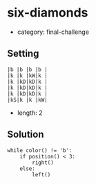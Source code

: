 # six-diamonds
- category: final-challenge

## Setting

```
|b |b |b |b |
|k |k |kW|k |
|k |kD|kD|k |
|k |kD|kD|k |
|k |kD|kD|k |
|kS|k |k |kW|
```

- length: 2

## Solution

```
while color() != 'b':
    if position() < 3:
        right()
    else:
        left()
```
